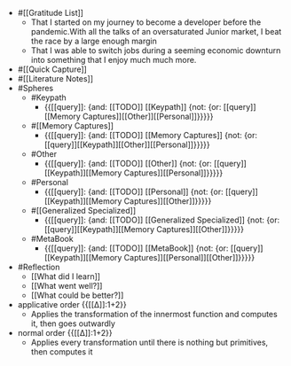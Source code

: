 - #[[Gratitude List]]
    - That I started on my journey to become a developer before the pandemic.With all the talks of an oversaturated Junior market, I beat the race by a large enough margin
    - That I was able to switch jobs during a seeming economic downturn into something that I enjoy much much more.
- #[[Quick Capture]]
- #[[Literature Notes]]
- #Spheres 
    - #Keypath
        - {{[[query]]: {and: [[TODO]] [[Keypath]] {not: {or: [[query]][[Memory Captures]][[Other]][[Personal]]}}}}}
    - #[[Memory Captures]]
        - {{[[query]]: {and: [[TODO]] [[Memory Captures]] {not: {or: [[query]][[Keypath]][[Other]][[Personal]]}}}}}
    - #Other
        - {{[[query]]: {and: [[TODO]] [[Other]] {not: {or: [[query]][[Keypath]][[Memory Captures]][[Personal]]}}}}}
    - #Personal
        - {{[[query]]: {and: [[TODO]] [[Personal]] {not: {or: [[query]][[Keypath]][[Memory Captures]][[Other]]}}}}}
    - #[[Generalized Specialized]]
        - {{[[query]]: {and: [[TODO]] [[Generalized Specialized]] {not: {or: [[query]][[Keypath]][[Memory Captures]][[Other]]}}}}}
    - #MetaBook
        - {{[[query]]: {and: [[TODO]] [[MetaBook]] {not: {or: [[query]][[Keypath]][[Memory Captures]][[Personal]][[Other]]}}}}}
- #Reflection
    - [[What did I learn]]
    - [[What went well?]]
    - [[What could be better?]]
- applicative order  {{[[∆]]:1+2}}
    - Applies the transformation of the innermost function and computes it, then goes outwardly
- normal order {{[[∆]]:1+2}}
    - Applies every transformation until there is nothing but primitives, then computes it
